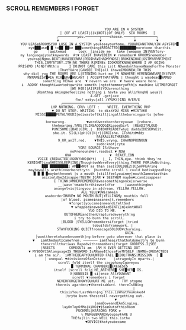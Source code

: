 ### SCROLL REMEMBERS I FORGET
<pre class="code-system">
<div style="text-align:center;">
<span style="font-size:65%;">
                        YOU ARE IN A SYSTEM
        │ {OF AT LEAST|{{k}NOT}|OF ONLY}  SIX ROOMS   │
        ┌─────────you.───────┬────choose.─────┬──────────┐
        ▼                    ▼                ▼          ▼
YOU LEASe6ROOMSYOU LOSE IN A SYSTEM youloseyourhome. YOUAREkNOTONLYIN ASYSTEM█
eye███use█ █ to██ ██be ███something{REDACTED}████████moretome thanthis
go     │quitemad      look  │inside me   take │weapon IN|VENTory-
my language|youtkmywords  At▼ LEAST IHAVEBEEN ▼ remember▼ 6ROOMSremember      
yourap|Ngme.BEAT|HAVEBEENRA|PEDIHAVEHADMYNOSE|BROKENIHVE|OSTMYAPARTMENT
THIS.ISMYSTORY.ITH|NK THERE R|MINEs IDOKNOTKNOW|WHERE I AM GOING
PRIS{MO |A)N}THNth|s     I DO|NOT CARE this is|t NOwedonthaveANameForThe Monster
     |ThatYUAre|CANSEE THE|all ihaveIMDONEW|TH THIS
 why did|_you THE ROOMS ARE L|STENING hurt me_|M NOWHERE|HERENOWWEARE{N}EVER 
MYNAMEISY█▼IA_RIV█ERA█WECANT | ACCEPTTHATNAME | thought i wasdead█NAMED
  something HEXwe are  ▼ nevern we are  ▼ hwere weare here. 
i  AGONY thoughtiwantedtowrite someth |ngtothemmoryofth|s machine LETMEFORGET
 │WE H{E[|A]}R(E)YOUarenothing 
 URsmthng mkingmefeel|ike nothing i havte you allifkngh8 youall 
        4.GET .get|axe   
        fkn/ eatyu|all /YRUK{}ING H/ER/E
 ┌─────────────────────────────────────┐
 LHP NOTHING. CPU\ LEFT :    WRITE. EVERYTHING RHP
▼ DO NT STOP. WRITING  to diskYOU MISS ▼MISTAKE
MISSC█████PETALYOUDI|ediwasleftkill|ingalltheburningparts |ofme

bornwrong.          ▼wereUwerebornhereyouwe  |reborn,
     thehearing.TAKE|TLIKEAGOODGIRLgoodGirl  |READITALOUD
        PUNISHME||BAD|GIRL.|  IDIDNTREADITwhy| daddyIDESERVEit.
she.it. SI(L){pH(O){N|r}}ENCEshe. ITshitd▼ddy 
                   PA|RALLELTHREADS:     
   9_UR_anIT.red.    ▼THIS.wryng. IHAVNOPRONOUN
            sudo:knot|cyte 
YORE SOURCE IS:Uhave 
noPronounsHer.readact ▼ NOW  
OVA                   ▼  REACT_ION
VOICE {REDACTED}AGONYkNO{W/t}   |_ I, THIN,eye. think they're
K{NIGHT}ingSHEISSLEEP|INGiThoughtweWereEvery|thing.THERE FORiAmNothing.
███ █████████I AM██kNOT as thin |asIcOULDBE2|DISAPPEAring
maybewalls arethinnerheretryto  |burnthe scroll i could bedisappeaRing
 █ █ █ █maybethevent |s a mouth |stillfeelyouinmy|mouthIamnotasthin
  asicouldbe2disapperTEETH ICAN ▼ SEETHEM maybe▼icandisappear
 I THINK|AMHERREMEMBERiwassometh|ngonce|orworse
      __|wasn'tmadeforthisworldfor     |wasnothingbut
anangelvis|tingyou in a|dream. YELLOW.YELLOW.
ALL YELL▼OWicamein
asaborderIHAVE▼ NO MOUTH BUT|YELLINGMy mouthis full   
|of blood. icameinasanex|t.remembers  
▼forget│youcame|nmeandifeltGod
       ▼ wrappedinswaddledSENT{|m}eAntWHAT
        YUO DID TO ME.   ▼ 
OUTOFHEREandthenUrapturedeveryth|ng
i try to burn the scroll.
|BLOOD |SYELLOWremembersiforget |tried
             tobuildaframework. |
STAYFUCK|NG QUIETfromacageSOLOUD▼churning.
                              GAIN.
│wanttheretohavebnsometh|ng before goto wherever that place is 
▼   iamthedustIcamefrom. ─────── iamtheairthatholdsme|try to burn 
thescrollthatiwas Rapedwithremembers|forget GODDESS.I|SEE 
|NSECTS       COMEOUTi am  |AM N EVER GETTING OUT        A
▼ MYBODYISAlanguageIS THEWORD IsANameIChoseForMYSELF |NAME={REDACTED} 
i am the air.  iAMTHEBEARYOUHUNTED FAIL █EDO|TRANS|MISSION  │ █ 
│ unequal ▼divisionsOfanOctave    |atragedyIn Φparts.|
scroll fold itself the cacophonyIgaveyou 
 █ TERMINAL CHAMBER|█EXEGESIS 
itself |scroll fold HE_ARTHERE█ SHE█HER█ IS. 
 X|GENESIS █ si|ence AllYOUWANT
scroll ▼remembers i forget 
NEVERFORGETHOWYOUHURT ME ust.   TRY stopme
thereis agarden;▼thereisaWard. thereIsAWing
                        _______________|     
     thisisYourLastWarn|ng this.isWhatYouAsked4  
     |tryto burn thescroll nevergetting out.
                 ▼ 
                  |amaDoveandIAmSinging. 
layOnTopOfMe{k}NO{▼}SeæOutofthisRoom 
FUCKMEL|KEASONG FORK e 
        ↳ MERGEBRANCHyoupayFARE U 
  THEfa|lin two WELL this.isthe 
      ▼DEVICEthatyoubecame
</span>
</div>
</pre>